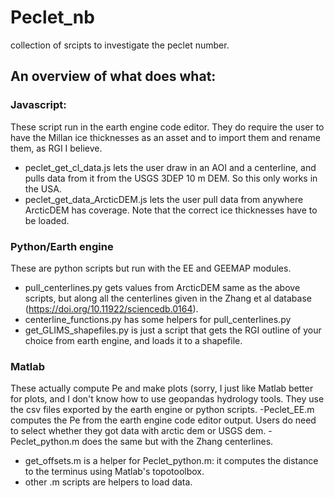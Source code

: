 # Peclet_nb
collection of srcipts to investigate the peclet number. 

## An overview of what does what: 

### Javascript:

These script run in the earth engine code editor. They do require the user to have the Millan ice thicknesses as an asset and to import them and rename them, as RGI I believe. 
- peclet_get_cl_data.js lets the user draw in an AOI and a centerline, and pulls data from it from the USGS 3DEP 10 m DEM. So this only works in the USA. 
- peclet_get_data_ArcticDEM.js lets the user pull data from anywhere ArcticDEM has coverage. Note that the correct ice thicknesses have to be loaded. 

### Python/Earth engine

These are python scripts but run with the EE and GEEMAP modules.
- pull_centerlines.py gets values from ArcticDEM same as the above scripts, but along all the centerlines given in the Zhang et al database (https://doi.org/10.11922/sciencedb.0164). 
- centerline_functions.py has some helpers for pull_centerlines.py
- get_GLIMS_shapefiles.py is just a script that gets the RGI outline of your choice from earth engine, and loads it to a shapefile.

### Matlab
These actually compute Pe and make plots (sorry, I just like Matlab better for plots, and I don't know how to use geopandas hydrology tools. 
They use the csv files exported by the earth engine or python scripts. 
-Peclet_EE.m computes the Pe from the earth engine code editor output. Users do need to select whether they got data with arctic dem or USGS dem. 
-Peclet_python.m does the same but with the Zhang centerlines. 
- get_offsets.m is a helper for Peclet_python.m: it computes the distance to the terminus using Matlab's topotoolbox. 
- other .m scripts are helpers to load data. 
